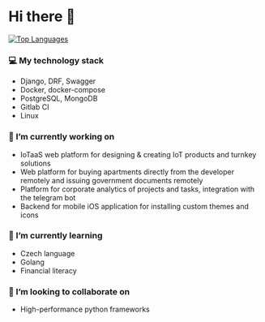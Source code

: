 # Hi there 👋

[![Top Languages](https://github-readme-stats.vercel.app/api/top-langs/?username=4heck&layout=compact)]()

### 💻 My technology stack
 - Django, DRF, Swagger
 - Docker, docker-compose
 - PostgreSQL, MongoDB
 - Gitlab CI
 - Linux

### 🔭 I’m currently working on
 - IoTaaS web platform for designing & creating IoT products and turnkey solutions
 - Web platform for buying apartments directly from the developer remotely and issuing government documents remotely
 - Platform for corporate analytics of projects and tasks, integration with the telegram bot
 - Backend for mobile iOS application for installing custom themes and icons

### 🌱 I’m currently learning
 - Czech language
 - Golang
 - Financial literacy
 
### 👯 I’m looking to collaborate on
 - High-performance python frameworks
